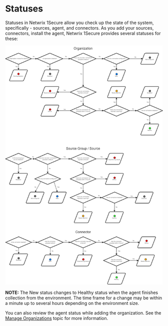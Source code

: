 # Statuses

Statuses in Netwrix 1Secure allow you check up the state of the system, specifically - sources, agent, and connectors. As you add your sources, connectors, install the agent, Netwrix 1Secure provides several statuses for these:

![statuses_chart](/static/img/product_docs/1secure/1secure/admin/statuses_chart.png)

__NOTE:__ The New status changes to Healthy status when the agent finishes collection from the environment. The time frame for a change may be within a minute up to several hours depending on the environment size.

You can also review the agent status while adding the organization. See the [Manage Organizations](/docs/product_docs/1secure/1secure/admin/organizations/overview.md) topic for more information.
